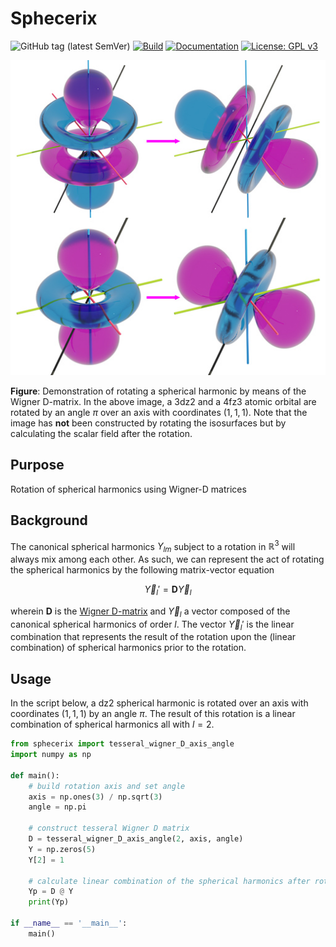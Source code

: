 # Sphecerix

![GitHub tag (latest SemVer)](https://img.shields.io/github/v/tag/ifilot/sphecerix?label=version)
[![Build](https://github.com/ifilot/sphecerix/actions/workflows/build.yml/badge.svg)](https://github.com/ifilot/sphecerix/actions/workflows/build.yml)
[![Documentation](https://github.com/ifilot/sphecerix/actions/workflows/docs.yml/badge.svg)](https://sphecerix.imc-tue.nl)
[![License: GPL v3](https://img.shields.io/badge/License-GPLv3-blue.svg)](https://www.gnu.org/licenses/gpl-3.0)

![rotation of spherical harmonics](img/rotation_spherical_harmonics.jpg)

**Figure**: Demonstration of rotating a spherical harmonic by means of the
Wigner D-matrix. In the above image, a 3dz2 and a 4fz3 atomic orbital are rotated
by an angle $`\pi`$ over an axis with coordinates $`(1,1,1)`$. Note that the image has
**not** been constructed by rotating the isosurfaces but by calculating the
scalar field after the rotation.

## Purpose
Rotation of spherical harmonics using Wigner-D matrices

## Background
The canonical spherical harmonics $`Y_{lm}`$ subject to a rotation in 
$`\mathbb{R}^{3}`$ will always mix among each other. As such, we can
represent the act of rotating the spherical harmonics by the following
matrix-vector equation

```math
\vec{Y}_{l}\prime = \mathbf{D}\vec{Y}_{l}
```

wherein $`\mathbf{D}`$ is the [Wigner D-matrix](https://en.wikipedia.org/wiki/Wigner_D-matrix)
and $`\vec{Y}_{l}`$ a vector composed of the canonical spherical harmonics
of order $`l`$. The vector $`\vec{Y}_{l}\prime`$ is the linear combination that
represents the result of the rotation upon the (linear combination) of
spherical harmonics prior to the rotation.

## Usage

In the script below, a dz2 spherical harmonic is rotated over an axis with
coordinates $`(1,1,1)`$ by an angle $`\pi`$. The result of this rotation is
a linear combination of spherical harmonics all with $`l=2`$.

```python
from sphecerix import tesseral_wigner_D_axis_angle
import numpy as np

def main():
    # build rotation axis and set angle
    axis = np.ones(3) / np.sqrt(3)
    angle = np.pi
    
    # construct tesseral Wigner D matrix
    D = tesseral_wigner_D_axis_angle(2, axis, angle)
    Y = np.zeros(5)
    Y[2] = 1
    
    # calculate linear combination of the spherical harmonics after rotation
    Yp = D @ Y
    print(Yp)
    
if __name__ == '__main__':
    main()
```